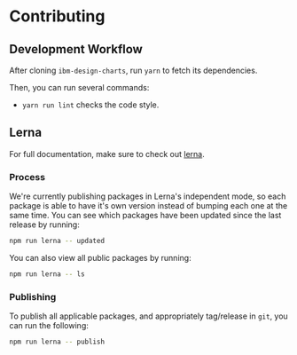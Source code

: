 # Contributing

## Development Workflow

After cloning `ibm-design-charts`, run `yarn` to fetch its dependencies.

Then, you can run several commands:

- `yarn run lint` checks the code style.

## Lerna

For full documentation, make sure to check out [lerna](lernajs.io).

### Process

We're currently publishing packages in Lerna's independent mode, so each package is able to have it's own version instead of bumping each one at the same time. You can see which packages have been updated since the last release by running:

```bash
npm run lerna -- updated
```

You can also view all public packages by running:

```bash
npm run lerna -- ls
```

### Publishing

To publish all applicable packages, and appropriately tag/release in `git`, you can run the following:

```bash
npm run lerna -- publish
```
